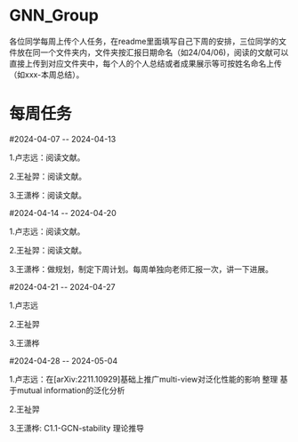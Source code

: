 # GNN_Group
各位同学每周上传个人任务，在readme里面填写自己下周的安排，三位同学的文件放在同一个文件夹内，文件夹按汇报日期命名（如24/04/06)，阅读的文献可以直接上传到对应文件夹中，每个人的个人总结或者成果展示等可按姓名命名上传（如xxx-本周总结）。

# 每周任务

#2024-04-07 -- 2024-04-13

1.卢志远：阅读文献。

2.王祉羿：阅读文献。

3.王潇桦：阅读文献。

#2024-04-14 -- 2024-04-20

1.卢志远：阅读文献。

2.王祉羿：阅读文献。

3.王潇桦：做规划，制定下周计划。每周单独向老师汇报一次，讲一下进展。

#2024-04-21 -- 2024-04-27

1.卢志远

2.王祉羿

3.王潇桦

#2024-04-28 -- 2024-05-04

1.卢志远：在[arXiv:2211.10929]基础上推广multi-view对泛化性能的影响
          整理 基于mutual information的泛化分析

2.王祉羿

3.王潇桦: C1.1-GCN-stability 理论推导

